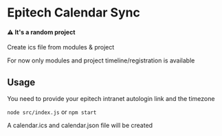 # Epitech Calendar Sync 

#### ⚠ It's a random project

Create ics file from modules & project

For now only modules and project timeline/registration is available

## Usage

You need to provide your epitech intranet autologin link and the timezone

`node src/index.js` or `npm start`

A calendar.ics and calendar.json file will be created

